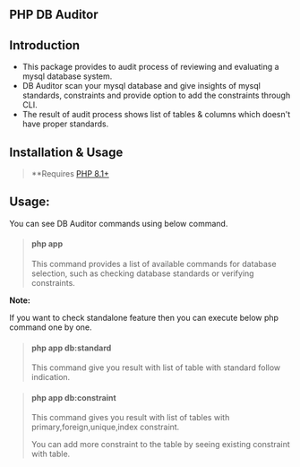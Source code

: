 ## PHP DB Auditor
## Introduction

- This package provides to audit process of reviewing and evaluating a mysql database system.
- DB Auditor scan your mysql database and give insights of mysql standards, constraints and provide option to add the constraints through CLI.
- The result of audit process shows list of tables & columns which doesn't have proper standards.

## Installation & Usage

> **Requires [PHP 8.1+](https://php.net/releases/)

## Usage:
You can see DB Auditor commands using below command.

> #### **php app**
>
> This command provides a list of available commands for database selection, such as checking database standards or verifying constraints.
>
**Note:**

If you want to check standalone feature then you can execute below php command one by one.
> #### **php app db:standard**
>
> This command give you result with list of table with standard follow indication.
>
>

> #### **php app db:constraint**
>
> This command gives you result with list of tables with primary,foreign,unique,index constraint.
>
>
> You can add more constraint to the table by seeing existing constraint with table.